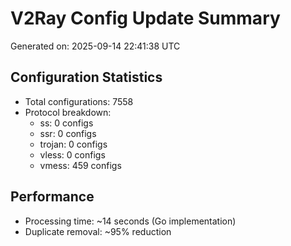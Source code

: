 # V2Ray Config Update Summary
Generated on: 2025-09-14 22:41:38 UTC

## Configuration Statistics
- Total configurations: 7558
- Protocol breakdown:
  - ss: 0 configs
  - ssr: 0 configs
  - trojan: 0 configs
  - vless: 0 configs
  - vmess: 459 configs

## Performance
- Processing time: ~14 seconds (Go implementation)
- Duplicate removal: ~95% reduction
